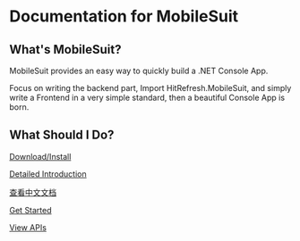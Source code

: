 # Documentation for MobileSuit

## What's MobileSuit?

MobileSuit provides an easy way to quickly build a .NET Console App.

Focus on writing the backend part, Import HitRefresh.MobileSuit, and simply write a Frontend in a very simple standard, then a beautiful Console App is born.

## What Should I Do?

[Download/Install](https://www.nuget.org/packages/HitRefresh.MobileSuit/)

[Detailed Introduction](./articles/intro.md)

[查看中文文档](./articles/zh_Hans/intro.md)

[Get Started](./articles/GetStarted.md)

[View APIs](./api/index.md)